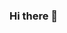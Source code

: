 ### Hi there 👋

<!--
**lwjtheodor/lwjtheodor** is a ✨ _special_ ✨ repository because its `README.md` (this file) appears on your GitHub profile.

Here are some ideas to get you started:

- 🔭 I’m currently a PhD student in Maruyama-Chiahsi Lab, Department of Mechanical Engineering, Graduate School of Engineering, UTokyo
- 🌱 I’m currently learning MD simulation on nano-confined water inside CNT.
- 👯 I’m looking to collaborate on the coding of in.file for lammps
- 🤔 I’m looking for help with the python-driven data analysis for MD simulation (for example, the HB calculation)
- 💬 Ask me about thermodynamics/heat and mass transfer
- 📫 How to reach me: lwjtheodor@gmail.com
- 😄 Pronouns: ...
- ⚡ Fun fact: ...
-->
